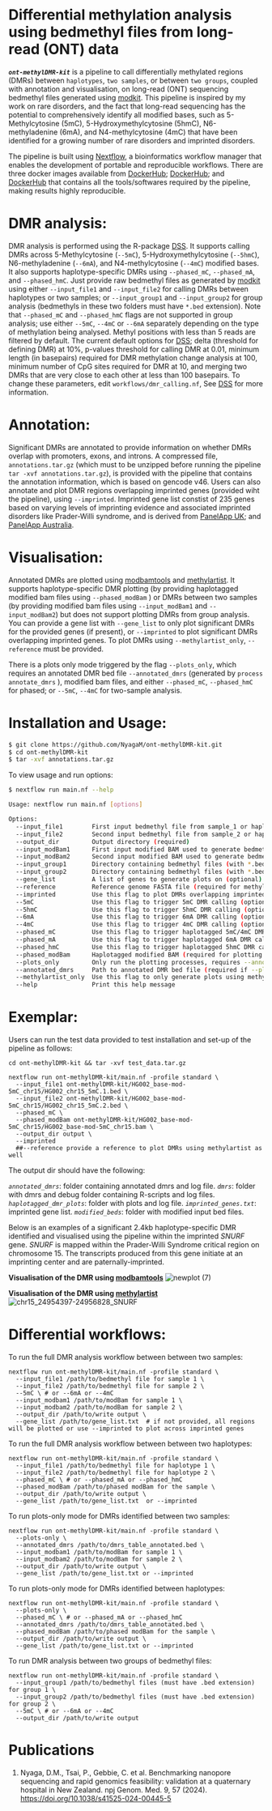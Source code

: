 # Differential methylation analysis using bedmethyl files from long-read (ONT) data
***`ont-methylDMR-kit`*** is a pipeline to call differentially methylated regions (DMRs) between `haplotypes`, `two samples`, or between `two groups`, coupled with annotation and visualisation, on long-read (ONT) sequencing bedmethyl files generated using [modkit](https://github.com/nanoporetech/modkit). This pipeline is inspired by my work on rare disorders, and the fact that long-read sequencing has the potential to comprehensively identify all modified bases, such as 5-Methylcytosine (5mC), 5-Hydroxymethylcytosine (5hmC), N6-methyladenine (6mA), and N4-methylcytosine (4mC) that have been identified for a growing number of rare disorders and imprinted disorders.

The pipeline is built using [Nextflow](https://www.nextflow.io/), a bioinformatics workflow manager that enables the development of portable and reproducible workflows. 
There are three docker images available from [DockerHub](https://hub.docker.com/repository/docker/nyagam/ont-methyl-kit/general); [DockerHub](https://hub.docker.com/repository/docker/nyagam/modbamtools-v0.4.8/general); and [DockerHub](https://hub.docker.com/repository/docker/nyagam/methylartist/tags) that contains all the tools/softwares required by the pipeline, making results highly reproducible. 

# DMR analysis:
DMR analysis is performed using the R-package [DSS](https://bioconductor.org/packages/release/bioc/vignettes/DSS/inst/doc/DSS.html). It supports calling DMRs across 5-Methylcytosine (`--5mC`), 5-Hydroxymethylcytosine (`--5hmC`), N6-methyladenine (`--6mA`), and N4-methylcytosine (`--4mC`) modified bases. It also supports haplotype-specific DMRs using `--phased_mC`, `--phased_mA`, and `--phased_hmC`. Just provide raw bedmethyl files as generated by [modkit](https://github.com/nanoporetech/modkit) using either `--input_file1` and `--input_file2` for calling DMRs between haplotypes or two samples; or `--input_group1` and `--input_group2` for group analysis (bedmethyls in these two folders must have `*.bed` extension). Note that `--phased_mC` and
`--phased_hmC` flags are not supported in group analysis; use either `--5mC`, `--4mC` or `--6mA` separately depending on the type of methylation being analysed. Methyl positions with less than 5 reads are filtered by default. The current default options for [DSS](https://bioconductor.org/packages/release/bioc/vignettes/DSS/inst/doc/DSS.html); delta (threshold for defining DMR) at 10%, p-values threshold for calling DMR at 0.01, minimum length (in basepairs) required for DMR methylation change analysis at 100, minimum number of CpG sites required for DMR at 10, and merging two DMRs that are very close to each other at less than 100 basepairs. To change these parameters, edit `workflows/dmr_calling.nf`, See [DSS](https://bioconductor.org/packages/release/bioc/vignettes/DSS/inst/doc/DSS.html) for more information. 

# Annotation:
Significant DMRs are annotated to provide information on whether DMRs overlap with promoters, exons, and introns. A compressed file, `annotations.tar.gz` (which must to be unzipped before running the pipeline `tar -xvf annotations.tar.gz`), is provided with the pipeline that contains the annotation information, which is based on gencode v46. Users can also annotate and plot DMR regions overlapping imprinted genes (provided wiht the pipeline), using `--imprinted`. Imprinted gene list constist of 235 genes based on varying levels of imprinting evidence and associated imprinted disorders like Prader-Willi syndrome, and is derived from [PanelApp UK](https://panelapp.genomicsengland.co.uk/panels/227/); and [PanelApp Australia](https://panelapp-aus.org/panels/3663/).

# Visualisation:
Annotated DMRs are plotted using [modbamtools](https://github.com/rrazaghi/modbamtools) and [methylartist](https://github.com/adamewing/methylartist). It supports haplotype-specific DMR plotting (by providing haplotagged modified bam files using `--phased_modBam` ) or DMRs between two samples (by providing modified bam files using `--input_modBam1` and `--input_modBam2`) but does not support plotting DMRs from group analysis. You can provide a gene list with `--gene_list` to only plot significant DMRs for the provided genes (if present), or `--imprinted` to plot significant DMRs overlapping imprinted genes. To plot DMRs using `--methylartist_only`, `--reference` must be provided. 

There is a plots only mode triggered by the flag `--plots_only`, which requires an annotated DMR bed file `--annotated_dmrs` (generated by `process annotate_dmrs` ), modified bam files, and either `--phased_mC`, `--phased_hmC` for phased; or `--5mC`, `--4mC` for two-sample analysis. 

# Installation and Usage:
```bash
$ git clone https://github.com/NyagaM/ont-methylDMR-kit.git
$ cd ont-methylDMR-kit
$ tar -xvf annotations.tar.gz
```
To view usage and run options:

```bash
$ nextflow run main.nf --help
```
```bash
Usage: nextflow run main.nf [options]

Options:
  --input_file1        First input bedmethyl file from sample_1 or haplotype_1 bedmethyl (required for analysis)
  --input_file2        Second input bedmethyl file from sample_2 or haplotype_2 bedmethyl (required for analysis)
  --output_dir         Output directory (required)
  --input_modBam1      First input modified BAM used to generate bedmethyl for sample_1 (optional, for plotting)
  --input_modBam2      Second input modified BAM used to generate bedmethyl for sample_2 (optional, for plotting)
  --input_group1       Directory containing bedmethyl files (with *.bed extension) for group 1 (optional, for group analysis)
  --input_group2       Directory containing bedmethyl files (with *.bed extension) for group 2 (optional, for group analysis)
  --gene_list          A list of genes to generate plots on (optional). If not provided and --imprinted is used, imprinted genes will be plotted.
  --reference          Reference genome FASTA file (required for methylartist plots)
  --imprinted          Use this flag to plot DMRs overlapping imprinted genes if --gene_list is not provided (optional, for haplotagged plots)
  --5mC                Use this flag to trigger 5mC DMR calling (optional)
  --5hmC               Use this flag to trigger 5hmC DMR calling (optional)
  --6mA                Use this flag to trigger 6mA DMR calling (optional)
  --4mC                Use this flag to trigger 4mC DMR calling (optional)
  --phased_mC          Use this flag to trigger haplotagged 5mC/4mC DMR calling if input files are haplotagged bedmethyls (optional)
  --phased_mA          Use this flag to trigger haplotagged 6mA DMR calling if input files are haplotagged bedmethyls (optional)
  --phased_hmC         Use this flag to trigger haplotagged 5hmC DMR calling if input files are haplotagged bedmethyls (optional)
  --phased_modBam      Haplotagged modified BAM (required for plotting DMRs if --phased_mC, --phased_mA or --phased_hmC is used)
  --plots_only         Only run the plotting processes, requires --annotated_dmrs and relevant BAM files (and --reference for methylartist)
  --annotated_dmrs     Path to annotated DMR bed file (required if --plots_only is used)
  --methylartist_only  Use this flag to only generate plots using methylartist (requires --reference). Otherwise, both modbamtools and methylartist plots are generated if reference is provided.
  --help               Print this help message
```

# Exemplar:
Users can run the test data provided to test installation and set-up of the pipeline as follows:
```
cd ont-methylDMR-kit && tar -xvf test_data.tar.gz

nextflow run ont-methylDMR-kit/main.nf -profile standard \
  --input_file1 ont-methylDMR-kit/HG002_base-mod-5mC_chr15/HG002_chr15_5mC.1.bed \
  --input_file2 ont-methylDMR-kit/HG002_base-mod-5mC_chr15/HG002_chr15_5mC.2.bed \
  --phased_mC \
  --phased_modBam ont-methylDMR-kit/HG002_base-mod-5mC_chr15/HG002_base-mod-5mC_chr15.bam \
  --output_dir output \
  --imprinted
  ##--reference provide a reference to plot DMRs using methylartist as well
```
The output dir should have the following: 

*`annotated_dmrs`*: folder containing annotated dmrs and log file. 
*`dmrs`*: folder with dmrs and debug folder containing R-scripts and log files. 
*`haplotagged_dmr_plots`*: folder with plots and log file. 
*`imprinted_genes.txt`*: imprinted gene list. 
*`modified_beds`*: folder with modified input bed files. 

Below is an examples of a significant 2.4kb haplotype-specific DMR identified and visualised using the pipeline within the imprinted *SNURF* gene. *SNURF* is mapped within the Prader-Willi Syndrome critical region on chromosome 15. The transcripts produced from this gene initiate at an imprinting center and are paternally-imprinted.

**Visualisation of the DMR using [modbamtools](https://github.com/rrazaghi/modbamtools)**
![newplot (7)](https://github.com/user-attachments/assets/3464d66b-3c8f-44df-89f6-efb2a770cef0)


**Visualisation of the DMR using [methylartist](https://github.com/adamewing/methylartist)**
![chr15_24954397-24956828_SNURF](https://github.com/user-attachments/assets/455ad8f2-e913-4cc4-9221-00e615bceee6)


# Differential workflows:
To run the full DMR analysis workflow between between two samples:
```
nextflow run ont-methylDMR-kit/main.nf -profile standard \
  --input_file1 /path/to/bedmethyl file for sample 1 \
  --input_file2 /path/to/bedmethyl file for sample 2 \
  --5mC \ # or --6mA or --4mC
  --input_modbam1 /path/to/modBam for sample 1 \
  --input_modbam2 /path/to/modBam for sample 2 \
  --output_dir /path/to/write output \
  --gene_list /path/to/gene_list.txt  # if not provided, all regions will be plotted or use --imprinted to plot across imprinted genes
```
To run the full DMR analysis workflow between between two haplotypes:

```
nextflow run ont-methylDMR-kit/main.nf -profile standard \
  --input_file1 /path/to/bedmethyl file for haplotype 1 \
  --input_file2 /path/to/bedmethyl file for haplotype 2 \
  --phased_mC \ # or --phased_mA or --phased_hmC
  --phased_modBam /path/to/phased modBam for the sample \
  --output_dir /path/to/write output \
  --gene_list /path/to/gene_list.txt  or --imprinted
```  
To run plots-only mode for DMRs identified between two samples:
```
nextflow run ont-methylDMR-kit/main.nf -profile standard \
  --plots-only \
  --annotated_dmrs /path/to/dmrs_table_annotated.bed \
  --input_modbam1 /path/to/modBam for sample 1 \
  --input_modbam2 /path/to/modBam for sample 2 \
  --output_dir /path/to/write output \
  --gene_list /path/to/gene_list.txt or --imprinted
```
To run plots-only mode for DMRs identified between haplotypes:
```
nextflow run ont-methylDMR-kit/main.nf -profile standard \
  --plots-only \
  --phased_mC \ # or --phased_mA or --phased_hmC
  --annotated_dmrs /path/to/dmrs_table_annotated.bed \
  --phased_modBam /path/to/phased modBam for the sample \
  --output_dir /path/to/write output \
  --gene_list /path/to/gene_list.txt or --imprinted
```
To run DMR analysis between two groups of bedmethyl files:
```
nextflow run ont-methylDMR-kit/main.nf -profile standard \
  --input_group1 /path/to/bedmethyl files (must have .bed extension) for group 1 \
  --input_group2 /path/to/bedmethyl files (must have .bed extension) for group 2 \
  --5mC \ # or --6mA or --4mC 
  --output_dir /path/to/write output
```
# Publications
1. Nyaga, D.M., Tsai, P., Gebbie, C. et al. Benchmarking nanopore sequencing and rapid genomics feasibility: validation at a quaternary hospital in New Zealand. npj Genom. Med. 9, 57 (2024). https://doi.org/10.1038/s41525-024-00445-5
